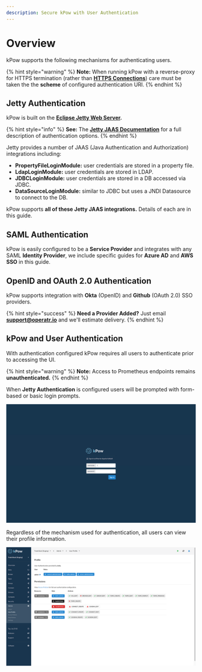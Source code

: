 ```yaml
---
description: Secure kPow with User Authentication
---
```


# Overview

kPow supports the following mechanisms for authenticating users.

{% hint style="warning" %}
**Note:** When running kPow with a reverse-proxy for HTTPS termination \(rather than [**HTTPS Connections**](../features/https-connections.md)\) care must be taken the the **scheme** of configured authentication URI.
{% endhint %}

## Jetty Authentication

kPow is built on the [**Eclipse Jetty Web Server**](https://www.eclipse.org/jetty/)**.**

{% hint style="info" %}
**See:** The [**Jetty JAAS Documentation**](https://www.eclipse.org/jetty/documentation/current/jaas-support.html) for a full description of authentication options.
{% endhint %}

Jetty provides a number of JAAS \(Java Authentication and Authorization\) integrations including:

* **PropertyFileLoginModule:** user credentials are stored in a property file.
* **LdapLoginModule:** user credentials are stored in LDAP.
* **JDBCLoginModule:** user credentials are stored in a DB accessed via JDBC.
* **DataSourceLoginModule:** similar to JDBC but uses a JNDI Datasource to connect to the DB.

kPow supports **all of these Jetty JAAS integrations.** Details of each are in this guide.

## SAML Authentication

kPow is easily configured to be a **Service Provider** and integrates with any SAML **Identity Provider**, we include specific guides for **Azure AD** and **AWS SSO** in this guide.

## OpenID and OAuth 2.0 Authentication

kPow supports integration with **Okta** \(OpenID\) and **Github** \(OAuth 2.0\) SSO providers.

{% hint style="success" %}
**Need a Provider Added?** Just email **support@operatr.io** and we'll estimate delivery.
{% endhint %}

## kPow and User Authentication

With authentication configured kPow requires all users to authenticate prior to accessing the UI.

{% hint style="warning" %}
**Note:** Access to Prometheus endpoints remains **unauthenticated.**
{% endhint %}

When **Jetty Authentication** is configured users will be prompted with form-based or basic login prompts.

![](../.gitbook/assets/screen-login.png)

Regardless of the mechanism used for authentication, all users can view their profile information.

![](../.gitbook/assets/screen-profile.png)

